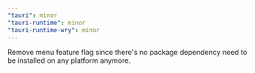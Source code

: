 ```yaml
---
"tauri": minor
"tauri-runtime": minor
"tauri-runtime-wry": minor
---
```


Remove menu feature flag since there's no package dependency need to be installed on any platform anymore.
